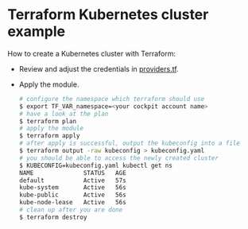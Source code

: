 # Terraform Kubernetes cluster example

How to create a Kubernetes cluster with Terraform:

* Review and adjust the credentials in [providers.tf](./providers.tf).
* Apply the module.

	```bash
	# configure the namespace which terraform should use
	$ export TF_VAR_namespace=<your cockpit account name>
	# have a look at the plan
	$ terraform plan
	# apply the module
	$ terraform apply
	# after apply is successful, output the kubeconfig into a file
	$ terraform output -raw kubeconfig > kubeconfig.yaml
	# you should be able to access the newly created cluster
	$ KUBECONFIG=kubeconfig.yaml kubectl get ns
	NAME              STATUS   AGE
	default           Active   57s
	kube-system       Active   56s
	kube-public       Active   56s
	kube-node-lease   Active   56s
	# clean up after you are done
	$ terraform destroy
	```
